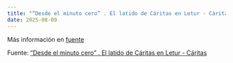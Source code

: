 ```yaml
---
title: "“Desde el minuto cero” . El latido de Cáritas en Letur - Cáritas"
date: 2025-08-09
---
```


Más información en [fuente](https://news.google.com/rss/articles/CBMikgFBVV95cUxOT2xUOHNDWHg4VGUydFVXRXhBdW94UFlVQkdaTmFiR3h1cWJUMlhscmp1U0lPcllkVDVyUzRsWFVYVDlKelA1dm5qWGw4cmdMUVgtdTlkRElFczhuZnFWNHFSMG9BT0xVbU9yandMeGRGUENiV3ExbHlkSGxJRThleTh2aDRDUEZjLWhWeGhpZklhdw?oc=5)

Fuente: [“Desde el minuto cero” . El latido de Cáritas en Letur - Cáritas](https://news.google.com/rss/articles/CBMikgFBVV95cUxOT2xUOHNDWHg4VGUydFVXRXhBdW94UFlVQkdaTmFiR3h1cWJUMlhscmp1U0lPcllkVDVyUzRsWFVYVDlKelA1dm5qWGw4cmdMUVgtdTlkRElFczhuZnFWNHFSMG9BT0xVbU9yandMeGRGUENiV3ExbHlkSGxJRThleTh2aDRDUEZjLWhWeGhpZklhdw?oc=5)
